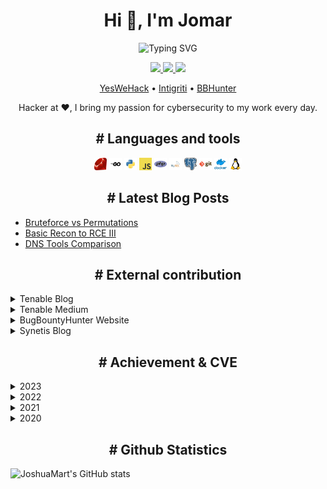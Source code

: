 <h1 align="center">Hi 👋, I'm Jomar</h1>

<p align="center"><img src="https://readme-typing-svg.demolab.com?font=Fira+Code&weight=700&size=17&pause=1000&color=E84A4A&center=true&multiline=true&random=false&width=435&lines=A+passionate+Research+Engineer+at+Tenable+;and+BugHunter" alt="Typing SVG" /></p>

<p align="center">
  <a href="https://www.jomar.fr/">
    <img src="https://img.shields.io/badge/www.jomar.fr-0078D4?style=for-the-badge&logo=Google-Chrome&logoColor=00AEFF&labelColor=black&color=black">
  </a>
  <a href="https://j0mar.substack.com/">
    <img src="https://img.shields.io/badge/-My_Articles-blue?style=for-the-badge&logo=Substack&logoColor=00AEFF&labelColor=black&color=black">
  </a>
  <a href="https://www.linkedin.com/in/joshua-martinelle-a34911133/">
    <img src="https://img.shields.io/badge/-Joshua%20Martinelle-blue?style=for-the-badge&logo=Linkedin&logoColor=00AEFF&labelColor=black&color=black">
  </a>
</p>

<p align="center">  
  <a href="https://yeswehack.com/hunters/jomar">YesWeHack</a> •  
  <a href="https://app.intigriti.com/profile/jomar">Intigriti</a> •  
  <a href="https://www.bugbountyhunter.com/hunter/jomar">BBHunter</a>
</p>

<p align="center">  Hacker at ❤️, I bring my passion for cybersecurity to my work every day.</p>

<h2 align="center"># Languages and tools</h2>

<p align="center">  
  <code><img height="20" src="https://raw.githubusercontent.com/github/explore/80688e429a7d4ef2fca1e82350fe8e3517d3494d/topics/ruby/ruby.png"></code>
  <code><img height="20" src="https://raw.githubusercontent.com/github/explore/80688e429a7d4ef2fca1e82350fe8e3517d3494d/topics/go/go.png"></code>
  <code><img height="20" src="https://raw.githubusercontent.com/github/explore/80688e429a7d4ef2fca1e82350fe8e3517d3494d/topics/python/python.png"></code>
  <code><img height="20" src="https://raw.githubusercontent.com/github/explore/80688e429a7d4ef2fca1e82350fe8e3517d3494d/topics/javascript/javascript.png"></code>
  <code><img height="20" src="https://raw.githubusercontent.com/github/explore/80688e429a7d4ef2fca1e82350fe8e3517d3494d/topics/php/php.png"></code>
  <code><img height="20" src="https://raw.githubusercontent.com/github/explore/80688e429a7d4ef2fca1e82350fe8e3517d3494d/topics/mysql/mysql.png"></code>
  <code><img height="20" src="https://raw.githubusercontent.com/github/explore/80688e429a7d4ef2fca1e82350fe8e3517d3494d/topics/postgresql/postgresql.png"></code>
  <code><img height="20" src="https://raw.githubusercontent.com/github/explore/80688e429a7d4ef2fca1e82350fe8e3517d3494d/topics/git/git.png"></code>
  <code><img height="20" src="https://raw.githubusercontent.com/github/explore/80688e429a7d4ef2fca1e82350fe8e3517d3494d/topics/docker/docker.png"></code>
  <code><img height="20" src="https://raw.githubusercontent.com/github/explore/80688e429a7d4ef2fca1e82350fe8e3517d3494d/topics/linux/linux.png"></code>
</p>

<h2 align="center"># Latest Blog Posts</h2>

  * [Bruteforce vs Permutations](https://www.jomar.fr/posts/2023/bruteforce_vs_permutations/)
  * [Basic Recon to RCE III](https://www.jomar.fr/posts/2022/basic_recon_to_rce_iii/)  
  * [DNS Tools Comparison](https://www.jomar.fr/posts/2022/dns_tools_comparison/)  

<h2 align="center"># External contribution</h2>

<details>
  <summary>Tenable Blog</summary>
  
  * [Password Management and Authentication Best Practices](https://www.tenable.com/blog/password-management-and-authentication-best-practices)
  * [Identifying XML External Entity](https://fr.tenable.com/blog/identifying-xml-external-entity-how-tenable-io-web-application-scanning-can-help)
  * [Identifying Server Side Request Forgery](https://fr.tenable.com/blog/identifying-server-side-request-forgery-how-tenable-io-web-application-scanning-can-help)
</details>

<details>
  <summary>Tenable Medium</summary>

  * [WordPress MyCalendar Plugin — Unauthenticated SQL Injection(CVE-2023–6360)](https://medium.com/tenable-techblog/wordpress-mycalendar-plugin-unauthenticated-sql-injection-cve-2023-6360-d272887ddf12)
  * [WordPress BuddyForms Plugin — Unauthenticated Insecure Deserialization (CVE-2023–26326)](https://medium.com/tenable-techblog/wordpress-buddyforms-plugin-unauthenticated-insecure-deserialization-cve-2023-26326-3becb5575ed8)
  * [Multiples WordPress plugins CVE analysis](https://medium.com/tenable-techblog/multiples-wordpress-plugins-cve-analysis-28843a8b8fd0)
  * [Wordpress 6.0.3 Patch Analysis](https://medium.com/tenable-techblog/wordpress-6-0-3-patch-analysis-6a2c0707cda6)
</details>

<details>
  <summary>BugBountyHunter Website</summary>

  * [Mass assignment and learning new things](https://www.bugbountyhunter.com/articles/?on=mass-assignment-and-learning-new-things)
  * [My Methodology during Firstblood](https://www.bugbountyhunter.com/articles/?on=firstbloodhackers)
</details>
  
<details>
  <summary>Synetis Blog</summary>
  
  * [AMSI et Antivirus :
des protections loin d’être suffisantes !](https://www.synetis.com/amsi-antivirus/)
  * [Gestion des mots de passe côté backend, Hash & Assaisonnement !](https://www.synetis.com/gestion-mdp/)
  * [Illustrations d’attaques sur le wifi](https://www.synetis.com/illustrations-dattaques-sur-le-wifi/)
</details>
  

<h2 align="center"># Achievement & CVE</h2>

<details>
  <summary>2023</summary>

  * [CVE-2023-6360](https://www.tenable.com/security/research/tra-2023-40) - Unauthenticated SQL Injection on [My Calendar](https://wordpress.org/plugins/my-calendar/)
  * [CVE-2023-4137](https://www.tenable.com/security/research/tra-2023-26) - Unauthenticated Reflected Cross-Site Scripting on [AYS Popup Box](https://wordpress.org/plugins/ays-popup-box/)
  * [CVE-2023-28667](https://www.tenable.com/security/research/tra-2023-7) - Unauthenticated Insecure Deserialization on [Lead Generated](https://wordpress.org/plugins/lead-generated/)
  * [CVE-2023-28666](https://www.tenable.com/cve/CVE-2023-28666) - Authenticated Reflected Cross-Site Scripting on [InPost Gallery WordPress plugin](https://wordpress.org/support/plugin/inpost-gallery/)
  * [CVE-2023-28665](https://www.tenable.com/cve/CVE-2023-28665) - Authenticated Reflected Cross-Site Scripting on [Bulk Price Update](https://wordpress.org/plugins/woo-bulk-price-update/)
  * [CVE-2023-28664](https://www.tenable.com/cve/CVE-2023-28664) - Authenticated Reflected Cross-Site Scripting on [MDTF – Meta Data and Taxonomies Filter](https://wordpress.org/plugins/wp-meta-data-filter-and-taxonomy-filter/)
  * [CVE-2023-28663](https://www.tenable.com/cve/CVE-2023-28663) - Authenticated SQL Injection on [Formidable PRO2PDF](https://wordpress.org/plugins/formidablepro-2-pdf//)
  * [CVE-2023-28662](https://www.tenable.com/cve/CVE-2023-28662) - Unauthenticated SQL Injection on [Gift Vouchers and Packages](https://wordpress.org/plugins/gift-voucher/)
  * [CVE-2023-28661](https://www.tenable.com/cve/CVE-2023-28661) - Authenticated SQL Injection on [WP Popup Banners](https://wordpress.org/plugins/p-popup-banners/)
  * [CVE-2023-28660](https://www.tenable.com/cve/CVE-2023-28660) - Authenticated SQL Injection on [Events Made Easy](https://wordpress.org/plugins/events-made-easy/)
  * [CVE-2023-28659](https://www.tenable.com/cve/CVE-2023-28659) - Authenticated SQL Injection on [Waiting: One-click countdowns](https://wordpress.org/plugins/waiting/)
  * [CVE-2023-28017](https://www.tenable.com/security/research/tra-2023-20) - Stored Cross-Site Scripting on [CraftCMS](https://github.com/craftcms/cms)
  * [CVE-2023-26326](https://www.tenable.com/security/research/tra-2023-7) - Unauthenticated Insecure Deserialization on [Buddyforms](https://wordpress.org/plugins/buddyforms/)
  * [CVE-2023-26325](https://www.tenable.com/cve/CVE-2023-26325) - Authenticated SQL Injection on [ReviewX](https://wordpress.org/plugins/reviewx/)
  * [CVE-2023-23492](https://www.tenable.com/security/research/tra-2023-3) - Unauthenticated Reflected Cross-Site Scripting on [Login with Phone Number](https://wordpress.org/plugins/login-with-phone-number/)
  * [CVE-2023-23491](https://www.tenable.com/security/research/tra-2023-3) - Unauthenticated Reflected Cross-Site Scripting on [Quick Event Manager](https://wordpress.org/plugins/quick-event-manager/)
  * [CVE-2023-23490](https://www.tenable.com/security/research/tra-2023-2) - Authenticated SQL Injection on [Survey Maker](https://wordpress.org/plugins/survey-maker)
  * [CVE-2023-23489](https://www.tenable.com/security/research/tra-2023-2) - Unauthenticated SQL Injection on [Easy Digital Downloads](https://wordpress.org/plugins/easy-digital-downloads/)
  * [CVE-2023-23488](https://www.tenable.com/security/research/tra-2023-2) - Unauthenticated SQL Injection on [Paid Memberships Pro](https://wordpress.org/plugins/paid-memberships-pro)
  * [CVE-2023-0448](https://www.tenable.com/security/research/tra-2023-3) - Unauthenticated Reflected Cross-Site Scripting on [WP Helper Lite](https://wordpress.org/plugins/wp-helper-lite/)
</details>

<details>
  <summary>2022</summary>
  
  * [CVE-2022-1731](https://nvd.nist.gov/vuln/detail/CVE-2022-1731) - Unauthenticated SQL Injection on [Metasonic Doc WebClient](https://www.tenable.com/security/research/tra-2022-17)
  * [CVE-2022-38131](https://nvd.nist.gov/vuln/detail/CVE-2022-38131) - Unauthenticated Open Redirect on [RStudio Connect](https://www.tenable.com/security/research/tra-2022-30)
</details>

<details>
  <summary>2021</summary>
  
  * [CVE-2021-41262](https://nvd.nist.gov/vuln/detail/CVE-2021-41262) - Authenticated SQL Injection on [Galette](https://github.com/galette/galette/)
  * [CVE-2021-41261](https://nvd.nist.gov/vuln/detail/CVE-2021-41261) - Authenticated Stored Cross-Site Scripting on [Galette](https://github.com/galette/galette/)
  * [CVE-2021-41260](https://nvd.nist.gov/vuln/detail/CVE-2021-41260) - Cross-Site Request Forgery on [Galette](https://github.com/galette/galette/)
</details>

<details>
  <summary>2020</summary>
  
  * [CVE-2020-25070](https://nvd.nist.gov/vuln/detail/CVE-2020-25070) - Cross-Site Request Forgery on [USVN](http://www.usvn.info/news.html) with [Serizao](https://twitter.com/WilliamSerizao)
  * [CVE-2020-25069](https://nvd.nist.gov/vuln/detail/CVE-2020-25069) - Remote Code Execution on [USVN](http://www.usvn.info/news.html) with [Serizao](https://twitter.com/WilliamSerizao)
  * [CVE-2020-15081](https://nvd.nist.gov/vuln/detail/CVE-2020-15081) - Exposure of Sensitive Information on [PrestaShop](https://github.com/PrestaShop/PrestaShop/security/advisories/GHSA-997j-f42g-x57c)
  * Top 3 in duo with [Reptou](https://twitter.com/R_Marot) during a YesWeHack live event.
</details>

<h2 align="center"># Github Statistics</h2>

![JoshuaMart's GitHub stats](https://github-readme-stats.vercel.app/api?username=JoshuaMart\&show_icons=true\&theme=radical) 
